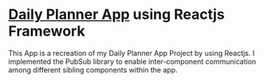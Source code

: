 # [Daily Planner App](https://eleen-228.github.io/Daily_Planner_App_ReactVersion) using Reactjs Framework

This App is a recreation of my Daily Planner App Project by using Reactjs.
I implemented the PubSub library to enable inter-component communication among different sibling components within the app.
